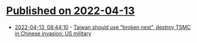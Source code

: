 # [Published on 2022-04-13](index.md)

* [2022-04-13, 08:44:10](https://news.ycombinator.com/item?id=31012442) - [Taiwan should use “broken nest”, destroy TSMC in Chinese invasion: US military](https://www.datacenterdynamics.com/en/news/taiwan-should-adopt-a-broken-nest-policy-and-destroy-tsmc-in-wake-of-any-chinese-invasion-suggests-us-military-paper/)
